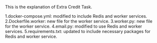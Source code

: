 This is the explanation of Extra Credit Task.

1.docker-compose.yml:
	modified to include Redis and worker services.
2.Dockerfile.worker:
	new file for the worker service.
3.worker.py:
	new file for the worker service.
4.email.py:
	modified to use Redis and worker services.
5.requirements.txt:
	updated to include necessary packages for Redis and worker service.
